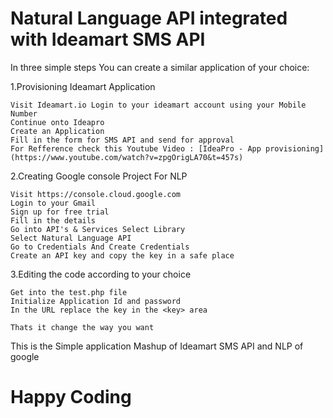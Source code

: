 # Natural Language API integrated with Ideamart SMS API 


In three simple steps You can create a similar application of your choice:

1.Provisioning Ideamart Application

	Visit Ideamart.io Login to your ideamart account using your Mobile Number
	Continue onto Ideapro
	Create an Application
	Fill in the form for SMS API and send for approval
	For Refference check this Youtube Video : [IdeaPro - App provisioning](https://www.youtube.com/watch?v=zpgOrigLA70&t=457s)
	
2.Creating Google console Project For NLP

	Visit https://console.cloud.google.com
	Login to your Gmail
	Sign up for free trial
	Fill in the details
	Go into API's & Services Select Library
	Select Natural Language API
	Go to Credentials And Create Credentials
	Create an API key and copy the key in a safe place
	

3.Editing the code according to your choice

	Get into the test.php file
	Initialize Application Id and password
	In the URL replace the key in the <key> area
	
	Thats it change the way you want 
	
	
This is the Simple application Mashup of Ideamart SMS API and NLP of google 

# Happy Coding
	